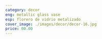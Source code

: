 ```yaml
---
category: decor
eng: metallic glass vase
esp: florero de vidrio metalizado
cover_image: ./images/decor/decor-16.jpg
price: 00.00
---
```

 

